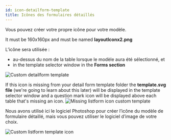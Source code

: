 ```yaml
---
id: icon-detailform-template
title: Icônes des formulaires détaillés
---
```


Vous pouvez créer votre propre icône pour votre modèle.

It must be 160x160px and must be named **layoutIconx2.png**

L’icône sera utilisée :

* au-dessus du nom de la table lorsque le modèle aura été sélectionné, et
* in the template selector window in the **Forms section**

![Custom detailform template](assets/en/custom-detailform/custom-detailform-template.png)

If this icon is missing from your detail form template folder the **template.svg file** (we're going to learn about this later) will be displayed in the template selector window and a question mark icon will be displayed above each table that's missing an icon. ![Missing listform icon custom template](assets/en/custom-detailform/missing-detailform-icon-custom-template.png)

Nous avons utilisé ici le logiciel Photoshop pour créer l’icône du modèle de formulaire détaillé, mais vous pouvez utiliser le logiciel d’image de votre choix.

![Custom listform template icon](assets/en/custom-detailform/custom-detail-form-icon.png)
